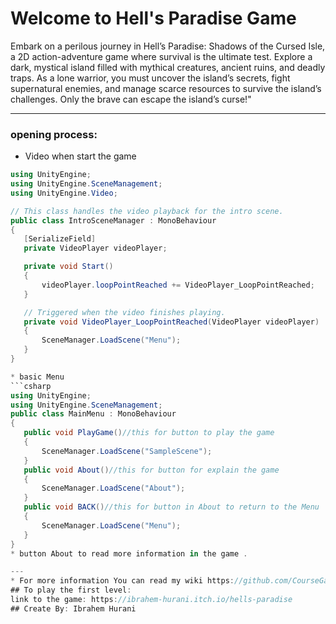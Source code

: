# Welcome to Hell's Paradise Game
Embark on a perilous journey in Hell’s Paradise: Shadows of the Cursed Isle, a 2D action-adventure game where survival is the ultimate test. Explore a dark, mystical island filled with mythical creatures, ancient ruins, and deadly traps. As a lone warrior, you must uncover the island’s secrets, fight supernatural enemies, and manage scarce resources to survive the island’s challenges. Only the brave can escape the island’s curse!"

---

### opening process:
* Video when start the game
 ```csharp
using UnityEngine;
using UnityEngine.SceneManagement;
using UnityEngine.Video;

// This class handles the video playback for the intro scene.
public class IntroSceneManager : MonoBehaviour
{
    [SerializeField]
    private VideoPlayer videoPlayer;

    private void Start()
    {
        videoPlayer.loopPointReached += VideoPlayer_LoopPointReached;
    }

    // Triggered when the video finishes playing.
    private void VideoPlayer_LoopPointReached(VideoPlayer videoPlayer)
    {
        SceneManager.LoadScene("Menu");
    }
}
 
* basic Menu
 ```csharp
using UnityEngine;
using UnityEngine.SceneManagement;
public class MainMenu : MonoBehaviour
{
    public void PlayGame()//this for button to play the game
    {
        SceneManager.LoadScene("SampleScene");
    }
    public void About()//this for button for explain the game
    {
        SceneManager.LoadScene("About");
    }
    public void BACK()//this for button in About to return to the Menu
    {
        SceneManager.LoadScene("Menu");
    }
}
* button About to read more information in the game .

---
* For more information You can read my wiki https://github.com/CourseGamedeveloper/Hells-Paradise/wiki/Hell's-Paradise-Game
## To play the first level:
link to the game: https://ibrahem-hurani.itch.io/hells-paradise
## Create By: Ibrahem Hurani
